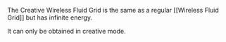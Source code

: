 The Creative Wireless Fluid Grid is the same as a regular [[Wireless Fluid Grid]] but has infinite energy.

It can only be obtained in creative mode.